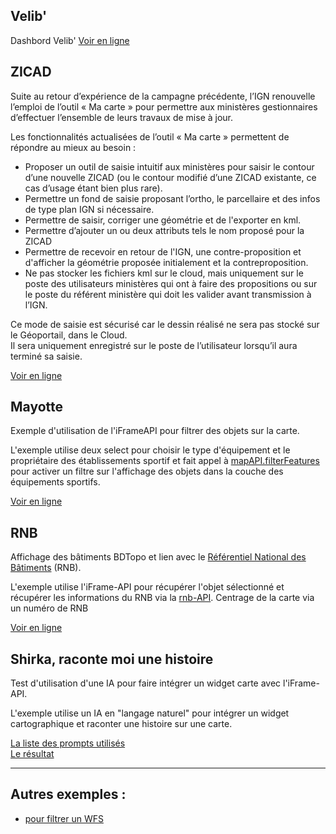 ## Velib'

Dashbord Velib'
[Voir en ligne](https://ignf-ma-carte.github.io/apps/velib/)

## ZICAD

Suite au retour d’expérience de la campagne précédente, l’IGN renouvelle l’emploi de l’outil « Ma carte » pour permettre aux ministères gestionnaires d’effectuer l’ensemble de leurs travaux de mise à jour.

Les fonctionnalités actualisées de l’outil « Ma carte » permettent de répondre au mieux au besoin :
- Proposer un outil de saisie intuitif aux ministères pour saisir le contour d’une nouvelle ZICAD (ou le contour modifié d’une ZICAD existante, ce cas d’usage étant bien plus rare).
- Permettre un fond de saisie proposant l’ortho, le parcellaire et des infos de type plan IGN si nécessaire.
- Permettre de saisir, corriger une géométrie et de l'exporter en kml.
- Permettre d’ajouter un ou deux attributs tels le nom proposé pour la ZICAD
- Permettre de recevoir en retour de l'IGN, une contre-proposition et d'afficher la géométrie proposée initialement et la contreproposition.
- Ne pas stocker les fichiers kml sur le cloud, mais uniquement sur le poste des utilisateurs ministères qui ont à faire des propositions ou sur le poste du référent ministère qui doit les valider avant transmission à l’IGN.
 
Ce mode de saisie est sécurisé car le dessin réalisé ne sera pas stocké sur le Géoportail, dans le Cloud.    
Il sera uniquement enregistré sur le poste de l’utilisateur lorsqu’il aura terminé sa saisie.

[Voir en ligne](https://ignf-ma-carte.github.io/apps/ZICAD/)

## Mayotte

Exemple d'utilisation de l'iFrameAPI pour filtrer des objets sur la carte.

L'exemple utilise deux select pour choisir le type d'équipement et le propriétaire des établissements sportif et fait appel à [mapAPI.filterFeatures](https://ignf-ma-carte.github.io/mcviewer/doc/api.html#filterFeatures__anchor) pour activer un filtre sur l'affichage des objets dans la couche des équipements sportifs.

[Voir en ligne](https://ignf-ma-carte.github.io/apps/Mayotte/)


## RNB

Affichage des bâtiments BDTopo et lien avec le [Référentiel National des Bâtiments](https://rnb.beta.gouv.fr/) (RNB).

L'exemple utilise l'iFrame-API pour récupérer l'objet sélectionné et récupérer les informations du RNB via la [rnb-API](https://rnb-api.beta.gouv.fr/api/alpha/buildings/).
Centrage de la carte via un numéro de RNB

[Voir en ligne](https://ignf-ma-carte.github.io/apps/RNB/)

## Shirka, raconte moi une histoire

Test d'utilisation d'une IA pour faire intégrer un widget carte avec l'iFrame-API.

L'exemple utilise un IA en "langage naturel" pour intégrer un widget cartographique et raconter une histoire sur une carte.

[La liste des prompts utilisés](https://github.com/IGNF-Ma-carte/apps/blob/main/Shirka/prompt.md)     
[Le résultat](https://ignf-ma-carte.github.io/apps/Shirka/)

----

## Autres exemples : 
* [pour filtrer un WFS](https://codepen.io/viglino/pen/dPyNodp)
